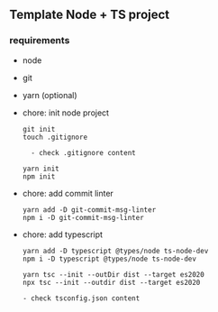 

## Template Node + TS project

### requirements

  - node
  - git
  - yarn (optional)

- chore: init node project

      git init
      touch .gitignore

        - check .gitignore content

      yarn init
      npm init

- chore: add commit linter

      yarn add -D git-commit-msg-linter
      npm i -D git-commit-msg-linter

- chore: add typescript

      yarn add -D typescript @types/node ts-node-dev
      npm i -D typescript @types/node ts-node-dev

      yarn tsc --init --outDir dist --target es2020
      npx tsc --init --outdir dist --target es2020

      - check tsconfig.json content
